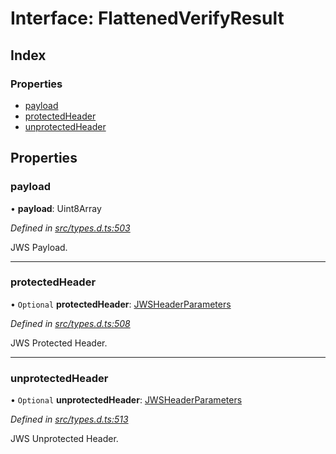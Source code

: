 # Interface: FlattenedVerifyResult

## Index

### Properties

* [payload](_types_d_.flattenedverifyresult.md#payload)
* [protectedHeader](_types_d_.flattenedverifyresult.md#protectedheader)
* [unprotectedHeader](_types_d_.flattenedverifyresult.md#unprotectedheader)

## Properties

### payload

•  **payload**: Uint8Array

*Defined in [src/types.d.ts:503](https://github.com/panva/jose/blob/v3.1.2/src/types.d.ts#L503)*

JWS Payload.

___

### protectedHeader

• `Optional` **protectedHeader**: [JWSHeaderParameters](_types_d_.jwsheaderparameters.md)

*Defined in [src/types.d.ts:508](https://github.com/panva/jose/blob/v3.1.2/src/types.d.ts#L508)*

JWS Protected Header.

___

### unprotectedHeader

• `Optional` **unprotectedHeader**: [JWSHeaderParameters](_types_d_.jwsheaderparameters.md)

*Defined in [src/types.d.ts:513](https://github.com/panva/jose/blob/v3.1.2/src/types.d.ts#L513)*

JWS Unprotected Header.
